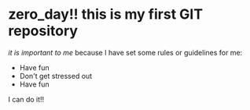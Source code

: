 
# zero_day!! **this is my first GIT repository**

*it is important to me* because I have set some rules or guidelines for me:

* Have fun
* Don't get stressed out
* Have fun

I can do it!!




